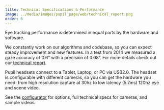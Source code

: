 ```yaml
---
title: Technical Specifications & Performance
image: ../media/images/pupil_page/web/technical_report.png
order: 6
---
```


Eye tracking performance is determined in equal parts by the hardware and software. 

We constantly work on our algorithms and codebase, so you can expect steady improvement and new features. In a test from 2014 we measured a gaze accuracy of 0.6° with a precision of 0.08°. For more details check out our [technical report][1].

Pupil headsets connect to a Tablet, Laptop, or PC via USB2.0. The headset is configurable with different cameras, so you can get the hardware you need: from high resolution capture at 30hz to low latency (5.7ms) 120hz eye and scene video. 

See the [configurator][2] for options, full technical specs for cameras, and sample videos.
  
[1]: http://arxiv.org/abs/1405.0006 "Pupil: An Open Source Platform for Pervasive Eye Tracking and Mobile Gaze-based Interaction"
[2]: /store "Pupil Store"
